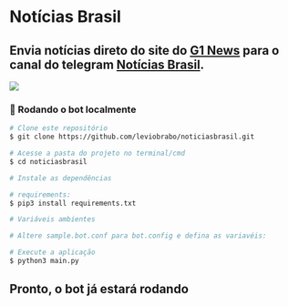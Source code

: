 ﻿# Notícias Brasil


## Envia notícias direto do site do [G1 News](https://g1.globo.com/ultimas-noticias/) para o canal do telegram [Notícias Brasil](https://t.me/noticiasbrasil24h).

[![](https://i.imgur.com/6w7p7Ao.png)](#)



### 🤖 Rodando o bot localmente

```bash
# Clone este repositório
$ git clone https://github.com/leviobrabo/noticiasbrasil.git

# Acesse a pasta do projeto no terminal/cmd
$ cd noticiasbrasil

# Instale as dependências

# requirements:
$ pip3 install requirements.txt

# Variáveis ambientes

# Altere sample.bot.conf para bot.config e defina as variavéis:

# Execute a aplicação
$ python3 main.py

```

## Pronto, o bot já estará rodando

